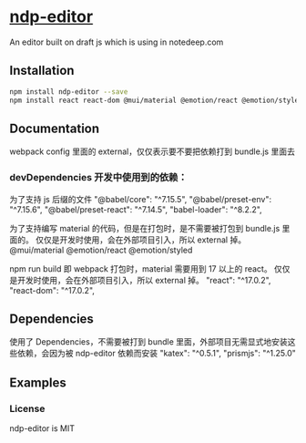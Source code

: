 # [ndp-editor](https://www.notedeep.com/)

An editor built on draft js which is using in notedeep.com

## Installation

```bash
npm install ndp-editor --save
npm install react react-dom @mui/material @emotion/react @emotion/styled --save
```

## Documentation
webpack config 里面的 external，仅仅表示要不要把依赖打到 bundle.js 里面去

### devDependencies 开发中使用到的依赖：

为了支持 js 后缀的文件
"@babel/core": "^7.15.5",
"@babel/preset-env": "^7.15.6",
"@babel/preset-react": "^7.14.5",
"babel-loader": "^8.2.2",

为了支持编写 material 的代码，但是在打包时，是不需要被打包到 bundle.js 里面的。
仅仅是开发时使用，会在外部项目引入，所以 external 掉。
@mui/material 
@emotion/react 
@emotion/styled

npm run build 即 webpack 打包时，material 需要用到 17 以上的 react。
仅仅是开发时使用，会在外部项目引入，所以 external 掉。
"react": "^17.0.2",
"react-dom": "^17.0.2",

## Dependencies

使用了 Dependencies，不需要被打到 bundle 里面，外部项目无需显式地安装这些依赖，会因为被 ndp-editor 依赖而安装
"katex": "^0.5.1",
"prismjs": "^1.25.0"


## Examples

### License

ndp-editor is MIT
